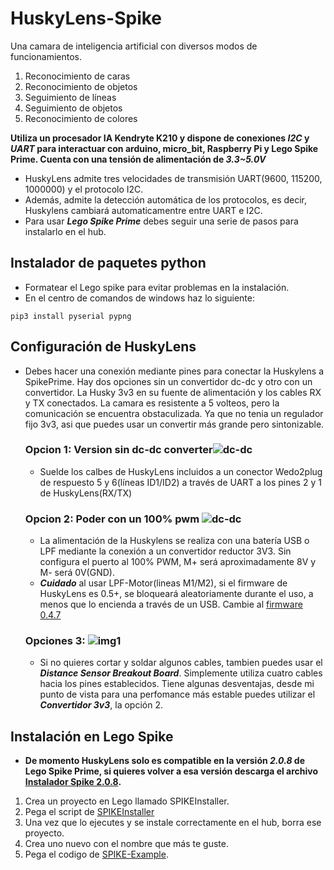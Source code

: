 # HuskyLens-Spike
Una camara de inteligencia artificial con diversos modos de funcionamientos.
1. Reconocimiento de caras
2. Reconocimiento de objetos
3. Seguimiento de líneas
4. Seguimiento de objetos
5. Reconocimiento de colores

**Utiliza un procesador IA Kendryte K210 y dispone de conexiones _I2C_ y _UART_ para interactuar con arduino, micro_bit, Raspberry Pi y Lego Spike Prime. Cuenta con una tensión de alimentación de _3.3~5.0V_**
- HuskyLens admite tres velocidades de transmisión UART(9600, 115200, 1000000) y el protocolo I2C.
- Además, admite la detección automática de los protocolos, es decir, Huskylens cambiará automaticamentre entre UART e I2C.
- Para usar **_Lego Spike Prime_** debes seguir una serie de pasos para instalarlo en el hub.

## Instalador de paquetes python
- Formatear el Lego spike para evitar problemas en la instalación.
- En el centro de comandos de windows haz lo siguiente:
```
pip3 install pyserial pypng
  ```

## Configuración de HuskyLens
- Debes hacer una conexión mediante pines para conectar la Huskylens a SpikePrime. Hay dos opciones sin un convertidor dc-dc y otro con un convertidor. La Husky 3v3 en su fuente de alimentación y los cables RX y TX conectados. La camara es resistente a 5 volteos, pero la comunicación se encuentra obstaculizada. Ya que no tenia un regulador fijo 3v3, asi que puedes usar un convertir más grande pero sintonizable.

  ### Opcion 1: Version sin dc-dc converter![dc-dc](https://www.antonsmindstorms.com/wp-content/uploads/2021/10/Paper.Sketchbook.97.png#main)
  - Suelde los calbes de HuskyLens incluidos a un conector Wedo2plug de respuesto 5 y 6(líneas ID1/ID2) a través de UART a los pines 2 y 1 de HuskyLens(RX/TX)

  ### Opcion 2: Poder con un 100% pwm ![dc-dc](https://www.antonsmindstorms.com/wp-content/uploads/2021/10/Paper.Sketchbook.98.png#main)
  - La alimentación de la Huskylens se realiza con una batería USB o LPF mediante la conexión a un convertidor reductor 3V3. Sin configura el puerto al 100% PWM, M+ será aproximadamente 8V y M- será 0V(GND).
  - **_Cuidado_** al usar LPF-Motor(lineas M1/M2), si el firmware de HuskyLens es 0.5+, se bloqueará aleatoriamente durante el uso, a menos que lo encienda a través de un USB. Cambie al [firmware 0.4.7]()
 
  ### Opciones 3: ![img1](https://i0.wp.com/www.antonsmindstorms.com/wp-content/uploads/2021/11/IMG_2030-scaled.jpeg?resize=1024%2C768&ssl=1)
  - Si no quieres cortar y soldar algunos cables, tambien puedes usar el **_Distance Sensor Breakout Board_**. Simplemente utiliza cuatro cables hacia los pines establecidos. Tiene algunas desventajas, desde mi punto de vista para una perfomance más estable puedes utilizar el **_Convertidor 3v3_**, la opción 2.

## Instalación en Lego Spike
- **De momento HuskyLens solo es compatible en la versión _2.0.8_ de Lego Spike Prime, si quieres volver a esa versión descarga el archivo [Instalador Spike 2.0.8]().**
1. Crea un proyecto en Lego llamado SPIKEInstaller.
2. Pega el script de [SPIKEInstaller](https://github.com/IITADiegoCABJ/HuskyLens-Spike/blob/main/Libreria/SpikeInstaller.py)
3. Una vez que lo ejecutes y se instale correctamente en el hub, borra ese proyecto.
4. Crea uno nuevo con el nombre que más te guste.
5. Pega el codigo de [SPIKE-Example](https://github.com/IITADiegoCABJ/HuskyLens-Spike/blob/main/Libreria/Spike-Example.py).
